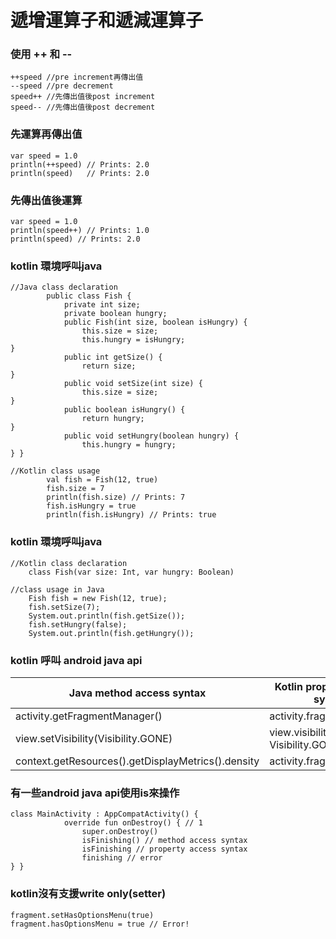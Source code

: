 # 遞增運算子和遞減運算子
### 使用 ++ 和 --
	++speed //pre increment再傳出值
	--speed //pre decrement
	speed++ //先傳出值後post increment
	speed-- //先傳出值後post decrement

### 先運算再傳出值
	var speed = 1.0
	println(++speed) // Prints: 2.0
	println(speed)   // Prints: 2.0

### 先傳出值後運算
	var speed = 1.0
	println(speed++) // Prints: 1.0
	println(speed) // Prints: 2.0

### kotlin 環境呼叫java
	//Java class declaration
	        public class Fish {
	            private int size;
	            private boolean hungry;
	            public Fish(int size, boolean isHungry) {
	                this.size = size;
	                this.hungry = isHungry;
	}
	            public int getSize() {
	                return size;
	}
	            public void setSize(int size) {
	                this.size = size;
	}
	            public boolean isHungry() {
	                return hungry;
	}
	            public void setHungry(boolean hungry) {
	                this.hungry = hungry;
	} }

	//Kotlin class usage
	        val fish = Fish(12, true)
	        fish.size = 7
	        println(fish.size) // Prints: 7
	        fish.isHungry = true
	        println(fish.isHungry) // Prints: true

### kotlin 環境呼叫java
	//Kotlin class declaration
		class Fish(var size: Int, var hungry: Boolean)
		
	//class usage in Java
		Fish fish = new Fish(12, true);
		fish.setSize(7);
		System.out.println(fish.getSize());
		fish.setHungry(false);
		System.out.println(fish.getHungry());

### kotlin 呼叫 android java api
Java method access syntax                                  | Kotlin property access syntax           |
-----------------------------------------------------------|-----------------------------------------|
activity.getFragmentManager()                              | activity.fragmentManager                |
view.setVisibility(Visibility.GONE)                        | view.visibility = Visibility.GONE       |
context.getResources().getDisplayMetrics().density         | activity.fragmentManager                |

### 有一些android java api使用is來操作

	class MainActivity : AppCompatActivity() {
	            override fun onDestroy() { // 1
	                super.onDestroy()
	                isFinishing() // method access syntax
	                isFinishing // property access syntax
	                finishing // error
	} }
	
	
### kotlin沒有支援write only(setter)
	fragment.setHasOptionsMenu(true)
	fragment.hasOptionsMenu = true // Error!